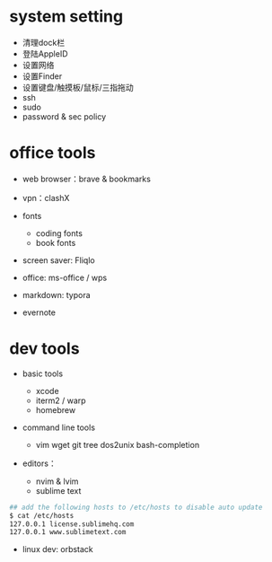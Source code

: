 # system setting

- 清理dock栏
- 登陆AppleID
- 设置网络
- 设置Finder
- 设置键盘/触摸板/鼠标/三指拖动
- ssh
- sudo
- password & sec policy

# office tools

- web browser：brave & bookmarks
- vpn：clashX
- fonts
    - coding fonts
    - book fonts

- screen saver: Fliqlo
- office: ms-office / wps
- markdown: typora
- evernote

# dev tools

- basic tools
    - xcode
    - iterm2 / warp
    - homebrew

- command line tools
    - vim wget git tree dos2unix bash-completion
- editors：
    - nvim & lvim
    - sublime text


```bash
## add the following hosts to /etc/hosts to disable auto update
$ cat /etc/hosts
127.0.0.1 license.sublimehq.com
127.0.0.1 www.sublimetext.com
```
- linux dev: orbstack
